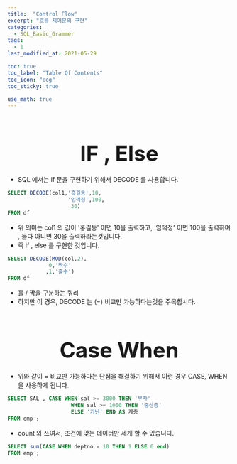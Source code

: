 ```yaml
---
title:  "Control Flow"
excerpt: "흐름 제어문의 구현"
categories:
  - SQL_Basic_Grammer
tags:
  - 1
last_modified_at: 2021-05-29

toc: true
toc_label: "Table Of Contents"
toc_icon: "cog"
toc_sticky: true

use_math: true
---
```


<br>

# <center><font size="15">IF , Else</font></center> 

- SQL 에서는 if 문을 구현하기 위해서 DECODE 를 사용합니다.

```sql
SELECT DECODE(col1,'홍길동',10,
             	   '임꺽정',100,
             		30)
FROM df             		
```

- 위 의미는 col1 의 값이 '홍길동' 이면 10을 출력하고, '임꺽정' 이면 100을 출력하며 , 둘다 아니면 30을 출력하라는것입니다.
- 즉 if , else 를 구현한 것입니다. 

```sql
SELECT DECODE(MOD(col,2),
			 0,'짝수'
			,1,'홀수') 
FROM df
```

- 홀 / 짝을 구분하는 쿼리
- 하지만 이 경우, DECODE 는 (=) 비교만 가능하다는것을 주목합시다.

<br>

# <center><font size="15">Case When</font></center> 

- 위와 같이 = 비교만 가능하다는 단점을 해결하기 위해서 이런 경우 CASE, WHEN 을 사용하게 됩니다.

```sql
SELECT SAL , CASE WHEN sal >= 3000 THEN '부자'
					WHEN sal >= 1000 THEN '중산층'
					ELSE '가난' END AS 계층
FROM emp ; 
```

- count 와 쓰여서, 조건에 맞는 데이터만 세게 할 수 있습니다. 

```sql
SELECT sum(CASE WHEN deptno = 10 THEN 1 ELSE 0 end)
FROM emp ;
```

